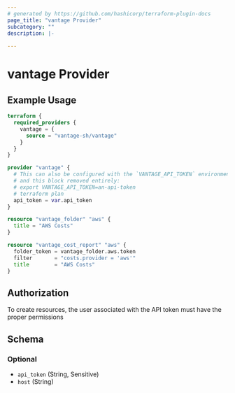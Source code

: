 ```yaml
---
# generated by https://github.com/hashicorp/terraform-plugin-docs
page_title: "vantage Provider"
subcategory: ""
description: |-
  
---
```


# vantage Provider



## Example Usage

```terraform
terraform {
  required_providers {
    vantage = {
      source = "vantage-sh/vantage"
    }
  }
}

provider "vantage" {
  # This can also be configured with the `VANTAGE_API_TOKEN` environment variable
  # and this block removed entirely:
  # export VANTAGE_API_TOKEN=an-api-token
  # terraform plan
  api_token = var.api_token
}

resource "vantage_folder" "aws" {
  title = "AWS Costs"
}

resource "vantage_cost_report" "aws" {
  folder_token = vantage_folder.aws.token
  filter       = "costs.provider = 'aws'"
  title        = "AWS Costs"
}
```

## Authorization

To create resources, the user associated with the API token must have the proper permissions  
<!-- schema generated by tfplugindocs -->
## Schema

### Optional

- `api_token` (String, Sensitive)
- `host` (String)
